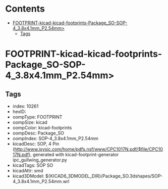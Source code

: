 



Contents
========

* [FOOTPRINT-kicad-kicad-footprints-Package_SO-SOP-4_3.8x4.1mm_P2.54mm>](#footprint-kicad-kicad-footprints-package_so-sop-4_38x41mm_p254mm)
	* [Tags](#tags)

# FOOTPRINT-kicad-kicad-footprints-Package_SO-SOP-4_3.8x4.1mm_P2.54mm>

## Tags

- index: 10261
- hexID: 
- oompType: FOOTPRINT
- oompSize: kicad
- oompColor: kicad-footprints
- oompDesc: Package_SO
- oompIndex: SOP-4_3.8x4.1mm_P2.54mm
- kicadDesc: SOP, 4 Pin (http://www.ixysic.com/home/pdfs.nsf/www/CPC1017N.pdf/$file/CPC1017N.pdf), generated with kicad-footprint-generator ipc_gullwing_generator.py
- kicadTags: SOP SO
- kicadAttr: smd
- kicad3DModel: ${KICAD6_3DMODEL_DIR}/Package_SO.3dshapes/SOP-4_3.8x4.1mm_P2.54mm.wrl
